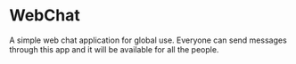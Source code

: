 # WebChat
A simple web chat application for global use. Everyone can send messages through this app and it will be available for all the people.

